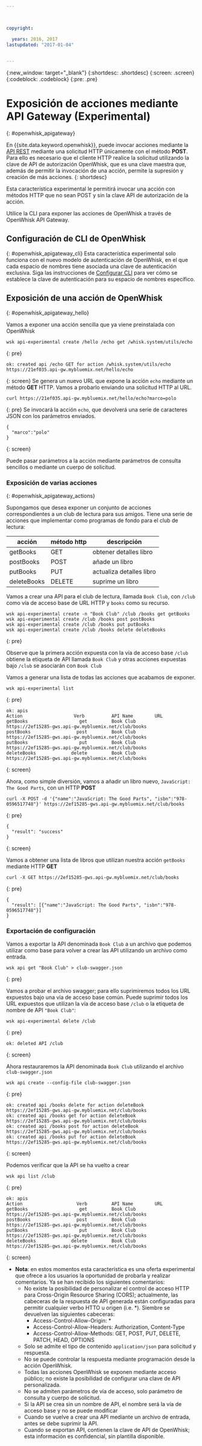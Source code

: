```yaml
---

 

copyright:

  years: 2016, 2017
lastupdated: "2017-01-04"
 

---
```


{:new_window: target="_blank"}
{:shortdesc: .shortdesc}
{:screen: .screen}
{:codeblock: .codeblock}
{:pre: .pre}

# Exposición de acciones mediante API Gateway (Experimental)
{: #openwhisk_apigateway}

En {{site.data.keyword.openwhisk}}, puede invocar acciones mediante la [API REST](./openwhisk_reference.html#openwhisk_ref_restapi) mediante una solicitud HTTP únicamente con el método **POST**.
Para ello es necesario que el cliente HTTP realice la solicitud utilizando la clave de API de autorización OpenWhisk, que es una clave maestra que, además de permitir la invocación de una acción, permite la supresión y creación de más acciones.
{: shortdesc}

Esta característica experimental le permitirá invocar una acción con métodos HTTP que no sean POST y sin la clave API de autorización de la acción. 

Utilice la CLI para exponer las acciones de OpenWhisk a través de OpenWhisk API Gateway. 

## Configuración de CLI de OpenWhisk
{: #openwhisk_apigateway_cli}
Esta característica experimental solo funciona con el nuevo modelo de autenticación de OpenWhisk, en el que cada espacio de nombres tiene asociada una clave de autenticación exclusiva.
Siga las instrucciones de [Configurar CLI](https://console.ng.bluemix.net/openwhisk/cli) para ver cómo se establece la clave de autenticación para su espacio de nombres específico. 

## Exposición de una acción de OpenWhisk
{: #openwhisk_apigateway_hello}

Vamos a exponer una acción sencilla que ya viene preinstalada con OpenWhisk

```
wsk api-experimental create /hello /echo get /whisk.system/utils/echo
```
{: pre}
```
ok: created api /echo GET for action /whisk.system/utils/echo
https://21ef035.api-gw.mybluemix.net/hello/echo
```
{: screen}
Se genera un nuevo URL que expone la acción `echo` mediante un método **GET** HTTP.
Vamos a probarlo enviando una solicitud HTTP al URL.
```
curl https://21ef035.api-gw.mybluemix.net/hello/echo?marco=polo
```
{: pre}
Se invocará la acción `echo`, que devolverá una serie de caracteres JSON con los parámetros enviados.
```
{
  "marco":"polo"
}
```
{: screen}

Puede pasar parámetros a la acción mediante parámetros de consulta sencillos o mediante un cuerpo de solicitud. 

### Exposición de varias acciones
{: #openwhisk_apigateway_actions}

Supongamos que desea exponer un conjunto de acciones correspondientes a un club de lectura para sus amigos.
Tiene una serie de acciones que implementar como programas de fondo para el club de lectura: 

| acción | método http | descripción |
| ----------- | ----------- | ------------ |
| getBooks    | GET | obtener detalles libro  |
| postBooks   | POST | añade un libro |
| putBooks    | PUT | actualiza detalles libro |
| deleteBooks | DELETE | suprime un libro |

Vamos a crear una API para el club de lectura, llamada `Book Club`, con `/club` como vía de acceso base de URL HTTP y `books` como su recurso. 
```
wsk api-experimental create -n "Book Club" /club /books get getBooks
wsk api-experimental create /club /books post postBooks
wsk api-experimental create /club /books put putBooks
wsk api-experimental create /club /books delete deleteBooks
```
{: pre}

Observe que la primera acción expuesta con la vía de acceso base `/club` obtiene la etiqueta de API llamada `Book Club` y otras acciones expuestas bajo `/club` se asociarán con `Book Club`

Vamos a generar una lista de todas las acciones que acabamos de exponer. 

```
wsk api-experimental list
```
{: pre}
```
ok: apis
Action                   Verb          API Name        URL
getBooks                   get         Book Club       https://2ef15285-gws.api-gw.mybluemix.net/club/books
postBooks                 post         Book Club       https://2ef15285-gws.api-gw.mybluemix.net/club/books
putBooks                   put         Book Club       https://2ef15285-gws.api-gw.mybluemix.net/club/books
deleteBooks             delete         Book Club       https://2ef15285-gws.api-gw.mybluemix.net/club/books
```
{: screen}

Ahora, como simple diversión, vamos a añadir un libro nuevo, `JavaScript: The Good Parts`, con un HTTP **POST**
```
curl -X POST -d '{"name":"JavaScript: The Good Parts", "isbn":"978-0596517748"}' https://2ef15285-gws.api-gw.mybluemix.net/club/books
```
{: pre}
```
{
  "result": "success"
}
```
{: screen}

Vamos a obtener una lista de libros que utilizan nuestra acción `getBooks` mediante HTTP **GET**
```
curl -X GET https://2ef15285-gws.api-gw.mybluemix.net/club/books
```
{: pre}
```
{
  "result": [{"name":"JavaScript: The Good Parts", "isbn":"978-0596517748"}]
}
```

### Exportación de configuración
Vamos a exportar la API denominada `Book Club` a un archivo que podemos utilizar como base para volver a crear las API utilizando un archivo como entrada.  
```
wsk api get "Book Club" > club-swagger.json
```
{: pre}

Vamos a probar el archivo swagger; para ello suprimiremos todos los URL expuestos bajo una vía de acceso base común.
Puede suprimir todos los URL expuestos que utilizan la vía de acceso base `/club` o la etiqueta de nombre de API `"Book Club"`:
```
wsk api-experimental delete /club
```
{: pre}
```
ok: deleted API /club
```
{: screen}

Ahora restauraremos la API denominada `Book Club` utilizando el archivo `club-swagger.json`
```
wsk api create --config-file club-swagger.json
```
{: pre}
```
ok: created api /books delete for action deleteBook
https://2ef15285-gws.api-gw.mybluemix.net/club/books
ok: created api /books get for action deleteBook
https://2ef15285-gws.api-gw.mybluemix.net/club/books
ok: created api /books post for action deleteBook
https://2ef15285-gws.api-gw.mybluemix.net/club/books
ok: created api /books put for action deleteBook
https://2ef15285-gws.api-gw.mybluemix.net/club/books
```
{: screen}

Podemos verificar que la API se ha vuelto a crear
```
wsk api list /club
```
{: pre}
```
ok: apis
Action                    Verb         API Name        URL
getBooks                   get         Book Club       https://2ef15285-gws.api-gw.mybluemix.net/club/books
postBooks                 post         Book Club       https://2ef15285-gws.api-gw.mybluemix.net/club/books
putBooks                   put         Book Club       https://2ef15285-gws.api-gw.mybluemix.net/club/books
deleteBooks             delete         Book Club       https://2ef15285-gws.api-gw.mybluemix.net/club/books
```
{: screen}

- **Nota**: en estos momentos esta característica es una oferta experimental que ofrece a los usuarios la oportunidad de probarla y realizar comentarios. Ya se han recibido los siguientes comentarios: 
  - No existe la posibilidad de personalizar el control de acceso HTTP para Cross-Origin Resource Sharing (CORS); actualmente, las cabeceras de la respuesta de API generada están configuradas para permitir cualquier verbo HTTO u origen (i.e. *). Siembre se devuelven las siguientes cabeceras: 
    - Access-Control-Allow-Origin: *
    - Access-Control-Allow-Headers: Authorization, Content-Type
    - Access-Control-Allow-Methods: GET, POST, PUT, DELETE, PATCH, HEAD, OPTIONS
  - Solo se admite el tipo de contenido `application/json` para solicitud y respuesta. 
  - No se puede controlar la respuesta mediante programación desde la acción OpenWhisk. 
  - Todas las acciones OpenWhisk se exponen mediante acceso público; no existe la posibilidad de configurar una clave de API personalizada. 
  - No se admiten parámetros de vía de acceso, solo parámetro de consulta y cuerpo de solicitud. 
  - Si la API se crea sin un nombre de API, el nombre será la vía de acceso base y no se puede modificar
  - Cuando se vuelve a crear una API mediante un archivo de entrada, antes se debe suprimir la API. 
  - Cuando se exportan API, contienen la clave de API de OpenWhisk; esta información es confidencial, sin plantilla disponible.
